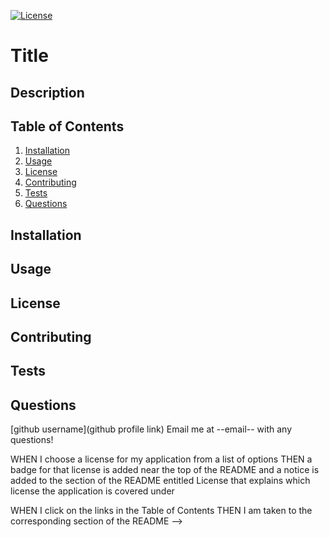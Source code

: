 [![License](https://img.shields.io/badge/License-Apache_2.0-blue.svg)](https://opensource.org/licenses/Apache-2.0)


# Title
## Description
## Table of Contents
1. [Installation](#installation)
2. [Usage](#usage)
3. [License](#license)
4. [Contributing](#contributing)
5. [Tests](#tests)
6. [Questions](#questions)
## Installation
## Usage
## License
## Contributing
## Tests
## Questions
[github username](github profile link)
Email me at --email-- with any questions!


WHEN I choose a license for my application from a list of options
THEN a badge for that license is added near the top of the README and a notice is added to the section of the README entitled License that explains which license the application is covered under

WHEN I click on the links in the Table of Contents
THEN I am taken to the corresponding section of the README -->